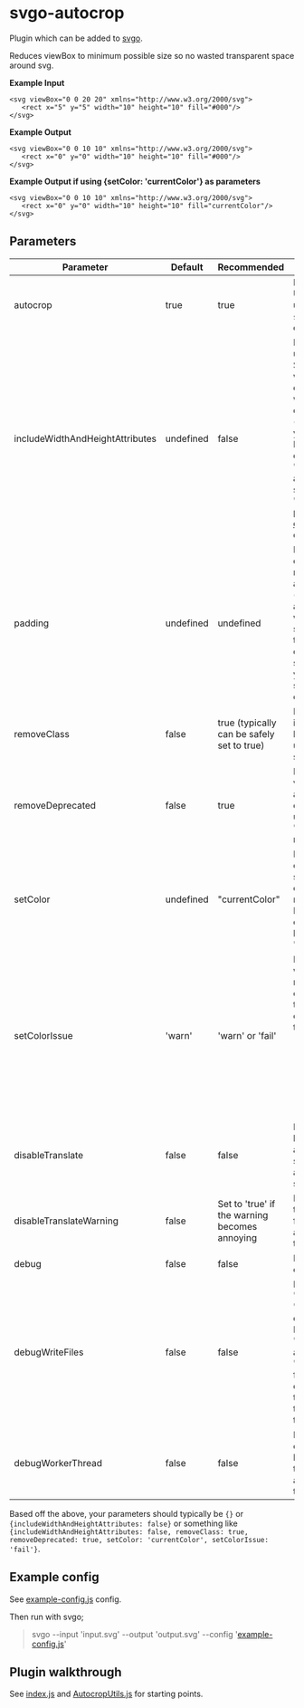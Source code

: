 
# svgo-autocrop

Plugin which can be added to [svgo](https://github.com/svg/svgo).

Reduces viewBox to minimum possible size so no wasted transparent space around svg.

**Example Input**
```
<svg viewBox="0 0 20 20" xmlns="http://www.w3.org/2000/svg">
   <rect x="5" y="5" width="10" height="10" fill="#000"/>
</svg>
```

**Example Output**
```
<svg viewBox="0 0 10 10" xmlns="http://www.w3.org/2000/svg">
   <rect x="0" y="0" width="10" height="10" fill="#000"/>
</svg>
```

**Example Output if using {setColor: 'currentColor'} as parameters**
```
<svg viewBox="0 0 10 10" xmlns="http://www.w3.org/2000/svg">
   <rect x="0" y="0" width="10" height="10" fill="currentColor"/>
</svg>
```

## Parameters

| Parameter                       | Default     | Recommended | Description |
| ------------------------------- | ----------- | ----------- | ------------|
| autocrop                        | true        | true        | Disable auto cropping. Useful if you only want to use the `removeClass` or `setColor` functionality described below. |
| includeWidthAndHeightAttributes | undefined   | false       | If undefined, only updated width/height if SVG already has width/height (this is the default). If true, writes width/height. If false, deletes width/height (which we recommend so your SVG always scales). If true, you should also disable svgo's default 'removeViewBox' plugin and optionally enable svgo's 'removeDimensions' plugin - see [example-config.js](example-config.js) below for how to do this. |
| padding                         | undefined   | undefined   | Either number, object defining {top, bottom, left, right} or function accepting the parameters (viewboxNew, viewbox?, ast?, params?, info?) where viewboxNew should be updated with the required padding. We don't recommend specifying padding on your SVG - padding should be defined in your css. |
| removeClass                     | false       | true (typically can be safely set to true) | Removes 'class' attribute if encountered. Good for bootstrap svgs which unnecessarily include the svg name in the class. |
| removeDeprecated                | false       | true           | If true, then deletes <svg version/baseProfile> attributes. Also deletes other non-standard/not useful attributes like 'sketch:type'/'data-name'/etc. |
| setColor                        | undefined   | "currentColor" | Replace all colors with color specified. Usually set to 'currentColor' so color is inherited/easily modifiable from html/css. If multiple colors are encountered, how this is handled is defined by the 'setColorIssue' property. |
| setColorIssue                   | 'warn'      | 'warn' or 'fail'  | Defines the action to take when 'setColor' is set and multiple colors are encountered. If 'warn', then a warning is outputted to the console that your <svg> will be converted from a multicolor/multitone <svg> to a single color/monotune <svg> using the 'setColor' specified. If 'fail', then an error is thrown instead of being logged as a warning. If 'rollback', then <svg> is still autocropped but translate back to (0,0)/'removeClass'/'setColor' will be undone/rolled back. If 'ignore', then all colors are changed to the 'setColor' specified without any warnings/errors. |
| disableTranslate                | false       | false       | Don't attempt to translate back to (0, 0) if not already (0,0). This can be safely left enabled, but added just in case someone needs it. |
| disableTranslateWarning         | false       | Set to 'true' if the warning becomes annoying | Disable warning when translation back to (0, 0) fails. If this warning is annoying you, just set this to true. |
| debug                           | false       | false       | Log old/new viewbox to console |
| debugWriteFiles                 | false       | false       | If true, then writes "${srcSvg}.png" and "${srcSvg}.html" file to disk for easier debugging. If string, then then writes "${debugWriteFiles}.png" and "${debugWriteFiles}.html" file to disk for easier debugging. FYI Setting this to true is an easy way to convert all your SVGs to PNGs. |
| debugWorkerThread               | false       | false       | Log all worker thread communication. Warning: have to manually terminate terminate application when this is true. |

Based off the above, your parameters should typically be `{}` or `{includeWidthAndHeightAttributes: false}` or something like `{includeWidthAndHeightAttributes: false, removeClass: true, removeDeprecated: true, setColor: 'currentColor', setColorIssue: 'fail'}`.

## Example config

See [example-config.js](example-config.js) config.

Then run with svgo;
> svgo --input 'input.svg' --output 'output.svg' --config '[example-config.js](example-config.js)'

## Plugin walkthrough

See [index.js](index.js) and [AutocropUtils.js](lib/AutocropUtils.js) for starting points.

